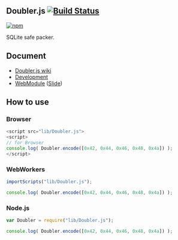 ## Doubler.js [![Build Status](https://travis-ci.org/uupaa/Doubler.js.png)](http://travis-ci.org/uupaa/Doubler.js)

[![npm](https://nodei.co/npm/uupaa.doubler.js.png?downloads=true&stars=true)](https://nodei.co/npm/uupaa.doubler.js/)

SQLite safe packer.

## Document

- [Doubler.js wiki](https://github.com/uupaa/Doubler.js/wiki/Doubler)
- [Development](https://github.com/uupaa/WebModule/wiki/Development)
- [WebModule](https://github.com/uupaa/WebModule) ([Slide](http://uupaa.github.io/Slide/slide/WebModule/index.html))


## How to use

### Browser

```js
<script src="lib/Doubler.js">
<script>
// for Browser
console.log( Doubler.encode([0x42, 0x44, 0x46, 0x48, 0x4a]) );
</script>
```

### WebWorkers

```js
importScripts("lib/Doubler.js");

console.log( Doubler.encode([0x42, 0x44, 0x46, 0x48, 0x4a]) );
```

### Node.js

```js
var Doubler = require("lib/Doubler.js");

console.log( Doubler.encode([0x42, 0x44, 0x46, 0x48, 0x4a]) );
```


